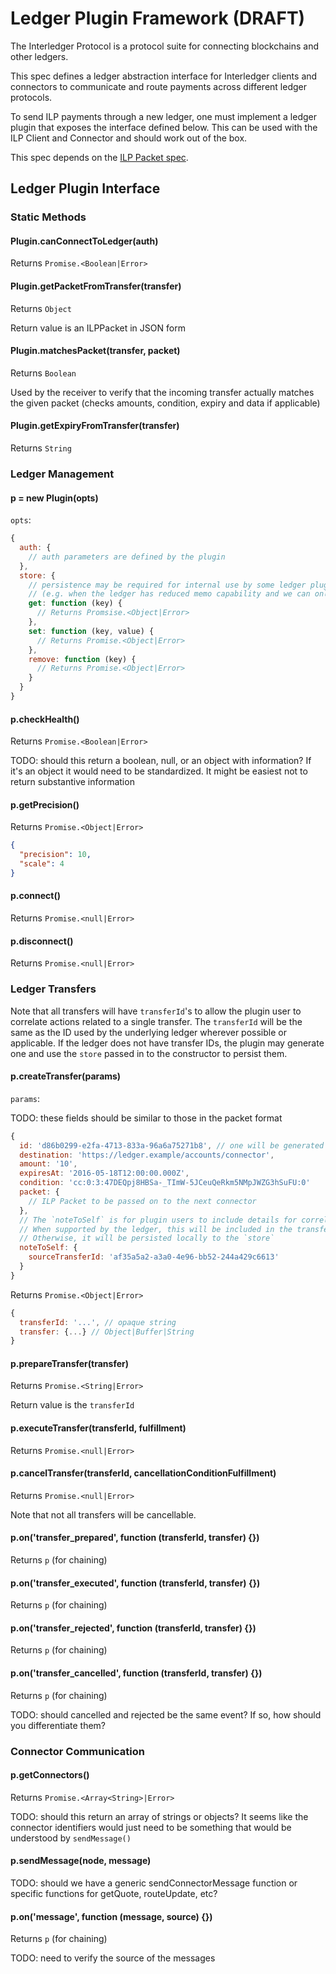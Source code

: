 # Ledger Plugin Framework (DRAFT)

The Interledger Protocol is a protocol suite for connecting blockchains and other ledgers.

This spec defines a ledger abstraction interface for Interledger clients and connectors to communicate and route payments across different ledger protocols.

To send ILP payments through a new ledger, one must implement a ledger plugin that exposes the interface defined below. This can be used with the ILP Client and Connector and should work out of the box.

This spec depends on the [ILP Packet spec](./ilp_packet.md).

## Ledger Plugin Interface




### Static Methods

#### Plugin.canConnectToLedger(auth)

Returns `Promise.<Boolean|Error>`

#### Plugin.getPacketFromTransfer(transfer)

Returns `Object`

Return value is an ILPPacket in JSON form

#### Plugin.matchesPacket(transfer, packet)

Returns `Boolean`

Used by the receiver to verify that the incoming transfer actually matches the given packet (checks amounts, condition, expiry and data if applicable)

#### Plugin.getExpiryFromTransfer(transfer)

Returns `String`




### Ledger Management

#### p = new Plugin(opts)

`opts`:
```js
{
  auth: {
    // auth parameters are defined by the plugin
  },
  store: {
    // persistence may be required for internal use by some ledger plugins
    // (e.g. when the ledger has reduced memo capability and we can only put an ID in the memo)
    get: function (key) {
      // Returns Promsise.<Object|Error>
    },
    set: function (key, value) {
      // Returns Promise.<Object|Error>
    },
    remove: function (key) {
      // Returns Promise.<Object|Error>
    }
  }
}
```

#### p.checkHealth()

Returns `Promise.<Boolean|Error>`

TODO: should this return a boolean, null, or an object with information? If it's an object it would need to be standardized. It might be easiest not to return substantive information

#### p.getPrecision()

Returns `Promise.<Object|Error>`

```json
{
  "precision": 10,
  "scale": 4
}
```

#### p.connect()

Returns `Promise.<null|Error>`

#### p.disconnect()

Returns `Promise.<null|Error>`




### Ledger Transfers

Note that all transfers will have `transferId`'s to allow the plugin user to correlate actions related to a single transfer. The `transferId` will be the same as the ID used by the underlying ledger wherever possible or applicable. If the ledger does not have transfer IDs, the plugin may generate one and use the `store` passed in to the constructor to persist them.

#### p.createTransfer(params)

`params`:

TODO: these fields should be similar to those in the packet format

```js
{
  id: 'd86b0299-e2fa-4713-833a-96a6a75271b8', // one will be generated if it is not provided
  destination: 'https://ledger.example/accounts/connector',
  amount: '10',
  expiresAt: '2016-05-18T12:00:00.000Z',
  condition: 'cc:0:3:47DEQpj8HBSa-_TImW-5JCeuQeRkm5NMpJWZG3hSuFU:0'
  packet: {
    // ILP Packet to be passed on to the next connector
  },
  // The `noteToSelf` is for plugin users to include details for correlating this transfer with other transfers or actions outside of this ledger
  // When supported by the ledger, this will be included in the transfer
  // Otherwise, it will be persisted locally to the `store`
  noteToSelf: {
    sourceTransferId: 'af35a5a2-a3a0-4e96-bb52-244a429c6613'
  }
}
```

Returns `Promise.<Object|Error>`

```js
{
  transferId: '...', // opaque string
  transfer: {...} // Object|Buffer|String
}
```

#### p.prepareTransfer(transfer)

Returns `Promise.<String|Error>`

Return value is the `transferId`

#### p.executeTransfer(transferId, fulfillment)

Returns `Promise.<null|Error>`

#### p.cancelTransfer(transferId, cancellationConditionFulfillment)

Returns `Promise.<null|Error>`

Note that not all transfers will be cancellable.

#### p.on('transfer_prepared', function (transferId, transfer) {})

Returns `p` (for chaining)

#### p.on('transfer_executed', function (transferId, transfer) {})

Returns `p` (for chaining)

#### p.on('transfer_rejected', function (transferId, transfer) {})

Returns `p` (for chaining)

#### p.on('transfer_cancelled', function (transferId, transfer) {})

Returns `p` (for chaining)

TODO: should cancelled and rejected be the same event? If so, how should you differentiate them?




### Connector Communication

#### p.getConnectors()

Returns `Promise.<Array<String>|Error>`

TODO: should this return an array of strings or objects? It seems like the connector identifiers would just need to be something that would be understood by `sendMessage()`

#### p.sendMessage(node, message)

TODO: should we have a generic sendConnectorMessage function or specific functions for getQuote, routeUpdate, etc?

#### p.on('message', function (message, source) {})

Returns `p` (for chaining)

TODO: need to verify the source of the messages
